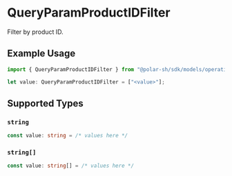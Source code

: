# QueryParamProductIDFilter

Filter by product ID.

## Example Usage

```typescript
import { QueryParamProductIDFilter } from "@polar-sh/sdk/models/operations";

let value: QueryParamProductIDFilter = ["<value>"];
```

## Supported Types

### `string`

```typescript
const value: string = /* values here */
```

### `string[]`

```typescript
const value: string[] = /* values here */
```

